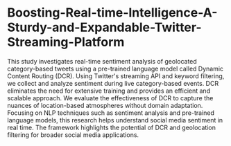 # Boosting-Real-time-Intelligence-A-Sturdy-and-Expandable-Twitter-Streaming-Platform
This study investigates real-time sentiment analysis of geolocated category-based tweets using a pre-trained language model called Dynamic Content Routing (DCR). Using Twitter's streaming API and keyword filtering, we collect and analyze sentiment during live category-based events. DCR eliminates the need for extensive training and provides an efficient and scalable approach. We evaluate the effectiveness of DCR to capture the nuances of location-based atmospheres without domain adaptation. Focusing on NLP techniques such as sentiment analysis and pre-trained language models, this research helps understand social media sentiment in real time. The framework highlights the potential of DCR and geolocation filtering for broader social media applications.
